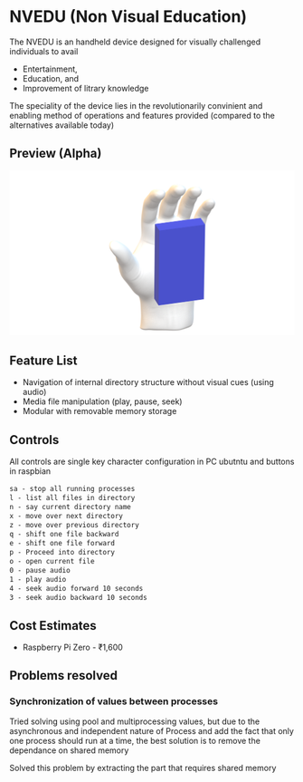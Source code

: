 # NVEDU (Non Visual Education)

The NVEDU is an handheld device designed for visually challenged individuals to avail 

* Entertainment, 
* Education, and 
* Improvement of litrary knowledge 

The speciality of the device lies in the revolutionarily convinient and enabling method of operations and features provided (compared to the alternatives available today)

## Preview (Alpha)

![Aplha Preview Image](/assets/images/Sizecomparision-hand.png)

## Feature List

* Navigation of internal directory structure without visual cues (using audio)
* Media file manipulation (play, pause, seek)
* Modular with removable memory storage

## Controls

All controls are single key character configuration in PC ubutntu and buttons in raspbian

```
sa - stop all running processes
l - list all files in directory
n - say current directory name
x - move over next directory
z - move over previous directory
q - shift one file backward
e - shift one file forward
p - Proceed into directory
o - open current file
0 - pause audio
1 - play audio
4 - seek audio forward 10 seconds
3 - seek audio backward 10 seconds
```

## Cost Estimates

* Raspberry Pi Zero - ₹1,600

## Problems resolved

### Synchronization of values between processes

Tried solving using pool and multiprocessing values, but due to the asynchronous and independent nature of Process and add the fact that only one process should run at a time, the best solution is to remove the dependance on shared memory

Solved this problem by extracting the part that requires shared memory 